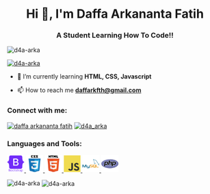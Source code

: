 <h1 align="center">Hi 👋, I'm Daffa Arkananta Fatih</h1>
<h3 align="center">A Student Learning How To Code!!</h3>

<p align="left"> <img src="https://komarev.com/ghpvc/?username=d4a-arka&label=Profile%20views&color=0e75b6&style=flat" alt="d4a-arka" /> </p>

<p align="left"> <a href="https://github.com/ryo-ma/github-profile-trophy"><img src="https://github-profile-trophy.vercel.app/?username=d4a-arka" alt="d4a-arka" /></a> </p>

- 🌱 I’m currently learning **HTML, CSS, Javascript**

- 📫 How to reach me **daffarkfth@gmail.com**

<h3 align="left">Connect with me:</h3>
<p align="left">
<a href="https://fb.com/daffa arkananta fatih" target="blank"><img align="center" src="https://raw.githubusercontent.com/rahuldkjain/github-profile-readme-generator/master/src/images/icons/Social/facebook.svg" alt="daffa arkananta fatih" height="30" width="40" /></a>
<a href="https://instagram.com/d4a_arka" target="blank"><img align="center" src="https://raw.githubusercontent.com/rahuldkjain/github-profile-readme-generator/master/src/images/icons/Social/instagram.svg" alt="d4a_arka" height="30" width="40" /></a>
</p>

<h3 align="left">Languages and Tools:</h3>
<p align="left"> <a href="https://getbootstrap.com" target="_blank" rel="noreferrer"> <img src="https://raw.githubusercontent.com/devicons/devicon/master/icons/bootstrap/bootstrap-plain-wordmark.svg" alt="bootstrap" width="40" height="40"/> </a> <a href="https://www.w3schools.com/css/" target="_blank" rel="noreferrer"> <img src="https://raw.githubusercontent.com/devicons/devicon/master/icons/css3/css3-original-wordmark.svg" alt="css3" width="40" height="40"/> </a> <a href="https://www.w3.org/html/" target="_blank" rel="noreferrer"> <img src="https://raw.githubusercontent.com/devicons/devicon/master/icons/html5/html5-original-wordmark.svg" alt="html5" width="40" height="40"/> </a> <a href="https://developer.mozilla.org/en-US/docs/Web/JavaScript" target="_blank" rel="noreferrer"> <img src="https://raw.githubusercontent.com/devicons/devicon/master/icons/javascript/javascript-original.svg" alt="javascript" width="40" height="40"/> </a> <a href="https://www.mysql.com/" target="_blank" rel="noreferrer"> <img src="https://raw.githubusercontent.com/devicons/devicon/master/icons/mysql/mysql-original-wordmark.svg" alt="mysql" width="40" height="40"/> </a> <a href="https://www.php.net" target="_blank" rel="noreferrer"> <img src="https://raw.githubusercontent.com/devicons/devicon/master/icons/php/php-original.svg" alt="php" width="40" height="40"/> </a> </p>

<p><img align="left" src="https://github-readme-stats.vercel.app/api/top-langs?username=d4a-arka&show_icons=true&locale=en&layout=compact" alt="d4a-arka" /></p>

<p>&nbsp;<img align="center" src="https://github-readme-stats.vercel.app/api?username=d4a-arka&show_icons=true&locale=en" alt="d4a-arka" /></p>
